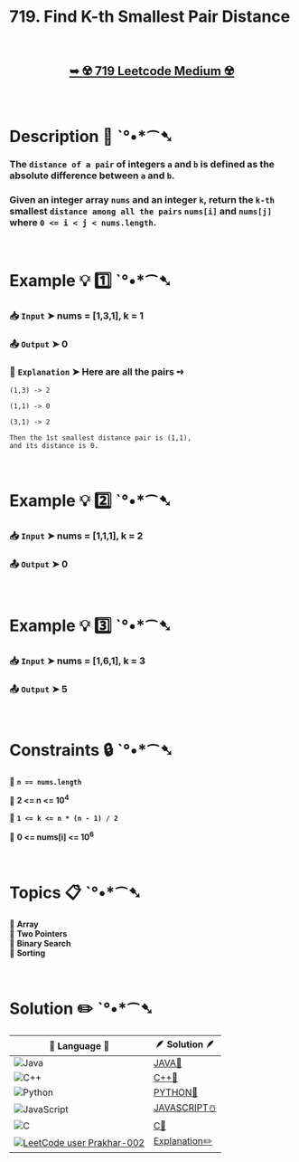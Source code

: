 # 719. Find K-th Smallest Pair Distance

</br>

<h2 align="center"> 

<a href="https://leetcode.com/problems/find-k-th-smallest-pair-distance/description/?envType=daily-question&envId=2024-08-14"><strong>➥ ☢️ 719 Leetcode Medium ☢️ </strong></a>
</h2>

</br>

# Description 📜 ˋ°•*⁀➷

### The `distance of a pair` of integers `a` and `b` is defined as the absolute difference between `a` and `b`.

### Given an integer array `nums` and an integer `k`, return the `k-th` smallest `distance among all the pairs` `nums[i]` and `nums[j]` where `0 <= i < j < nums.length`.

</br>

# Example 💡 1️⃣ ˋ°•*⁀➷

  ### 📥 `Input`  ➤ nums = [1,3,1], k = 1

  ### 📤 `Output`  ➤ 0

  ### 🔦 `Explanation`  ➤ Here are all the pairs ➺

    (1,3) -> 2
    
    (1,1) -> 0
    
    (3,1) -> 2
    
    Then the 1st smallest distance pair is (1,1), 
    and its distance is 0.

</br>

# Example 💡 2️⃣ ˋ°•*⁀➷

  ### 📥 `Input` ➤ nums = [1,1,1], k = 2

  ### 📤 `Output`  ➤ 0


</br>

# Example 💡 3️⃣ ˋ°•*⁀➷

  ### 📥 `Input` ➤ nums = [1,6,1], k = 3

  ### 📤 `Output`  ➤ 5

</br>

# Constraints 🔒 ˋ°•*⁀➷

🔹 **`n == nums.length`** </br>

🔹 **2 <= n <= 10<sup>4</sup>** </br>

🔹 **`1 <= k <= n * (n - 1) / 2`** </br>

🔹 **0 <= nums[i] <= 10<sup>6</sup>** </br>

</br>

# Topics 📋 ˋ°•*⁀➷

🔸 **Array**  </br>
🔸 **Two Pointers**  </br>
🔸 **Binary Search**  </br>
🔸 **Sorting**  </br>

</br>

# Solution ✏️ ˋ°•*⁀➷

| 📒 Language 📒  | 🪶 Solution 🪶 |
| ------------- | ------------- |
|  ![Java](https://img.shields.io/badge/java-%23ED8B00.svg?style=for-the-badge&logo=openjdk&logoColor=white)  | [JAVA🍁]() |
|  ![C++](https://img.shields.io/badge/c++-%2300599C.svg?style=for-the-badge&logo=c%2B%2B&logoColor=white)  | [C++🎲]()  |
|  ![Python](https://img.shields.io/badge/python-3670A0?style=for-the-badge&logo=python&logoColor=ffdd54)    | [PYTHON🍰]() |
| ![JavaScript](https://img.shields.io/badge/javascript-%23323330.svg?style=for-the-badge&logo=javascript&logoColor=%23F7DF1E)   | [JAVASCRIPT☃️]() |
|   ![C](https://img.shields.io/badge/c-%2300599C.svg?style=for-the-badge&logo=c&logoColor=white)   | [C💖]()  |
|  [![LeetCode user Prakhar-002](https://img.shields.io/badge/dynamic/json?style=for-the-badge&labelColor=black&color=%23ffa116&label=Solved&query=solvedOverTotal&url=https%3A%2F%2Fleetcode-badge.vercel.app%2Fapi%2Fusers%2FPrakhar-002&logo=leetcode&logoColor=yellow)](https://leetcode.com/Prakhar-002/)  | [Explanation✏️]()  |
